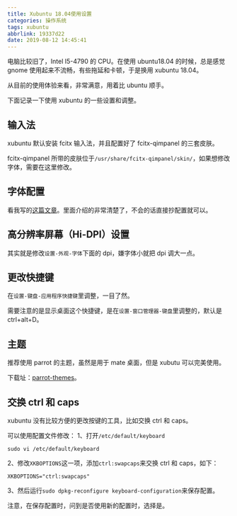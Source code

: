 ```yaml
---
title: Xubuntu 18.04使用设置
categories: 操作系统
tags: xubuntu
abbrlink: 19337d22
date: 2019-08-12 14:45:41
---
```


电脑比较旧了，Intel I5-4790 的 CPU。在使用 ubuntu18.04 的时候，总是感觉 gnome 使用起来不流畅，有些拖延和卡顿，于是换用 xubuntu 18.04。

从目前的使用体验来看，非常满意，用着比 ubuntu 顺手。

下面记录一下使用 xubuntu 的一些设置和调整。

## 输入法

xubuntu 默认安装 fcitx 输入法，并且配置好了 fcitx-qimpanel 的三套皮肤。

fcitx-qimpanel 所带的皮肤位于`/usr/share/fcitx-qimpanel/skin/`，如果想修改字体，需要在这里修改。

## 字体配置

看我写的[这篇文章](https://www.yufael.com/posts/b52a3d62.html)。里面介绍的非常清楚了，不会的话直接抄配置就可以。

## 高分辨率屏幕（Hi-DPI）设置

其实就是修改`设置-外观-字体`下面的 dpi，嫌字体小就把 dpi 调大一点。

## 更改快捷键

在`设置-键盘-应用程序快捷键`里调整，一目了然。

需要注意的是显示桌面这个快捷键，是在`设置-窗口管理器-键盘`里调整的，默认是 ctrl+alt+D。

## 主题

推荐使用 parrot 的主题，虽然是用于 mate 桌面，但是 xubutu 可以完美使用。

下载址：[parrot-themes](https://github.com/ParrotSec/parrot-themes)。

## 交换 ctrl 和 caps

xubuntu 没有比较方便的更改按键的工具，比如交换 ctrl 和 caps。

可以使用配置文件修改：
1、打开`/etc/default/keyboard`

`sudo vi /etc/default/keyboard`

2、修改`XKBOPTIONS`这一项，添加`ctrl:swapcaps`来交换 ctrl 和 caps，如下：

`XKBOPTIONS="ctrl:swapcaps"`

3、然后运行`sudo dpkg-reconfigure keyboard-configuration`来保存配置。

注意，在保存配置时，问到是否使用新的配置时，选择是。
